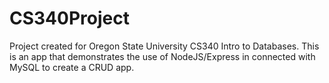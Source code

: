 # CS340Project

Project created for Oregon State University CS340 Intro to Databases.
This is an app that demonstrates the use of NodeJS/Express in connected with MySQL to create a CRUD app.
